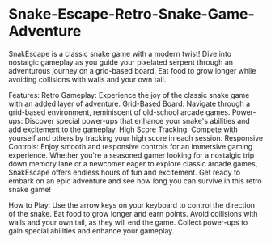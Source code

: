 # Snake-Escape-Retro-Snake-Game-Adventure
SnakEscape is a classic snake game with a modern twist! Dive into nostalgic gameplay as you guide your pixelated serpent through an adventurous journey on a grid-based board. Eat food to grow longer while avoiding collisions with walls and your own tail.

Features:
Retro Gameplay: Experience the joy of the classic snake game with an added layer of adventure.
Grid-Based Board: Navigate through a grid-based environment, reminiscent of old-school arcade games.
Power-ups: Discover special power-ups that enhance your snake's abilities and add excitement to the gameplay.
High Score Tracking: Compete with yourself and others by tracking your high score in each session.
Responsive Controls: Enjoy smooth and responsive controls for an immersive gaming experience.
Whether you're a seasoned gamer looking for a nostalgic trip down memory lane or a newcomer eager to explore classic arcade games, SnakEscape offers endless hours of fun and excitement. Get ready to embark on an epic adventure and see how long you can survive in this retro snake game!


How to Play:
Use the arrow keys on your keyboard to control the direction of the snake.
Eat food to grow longer and earn points.
Avoid collisions with walls and your own tail, as they will end the game.
Collect power-ups to gain special abilities and enhance your gameplay.

